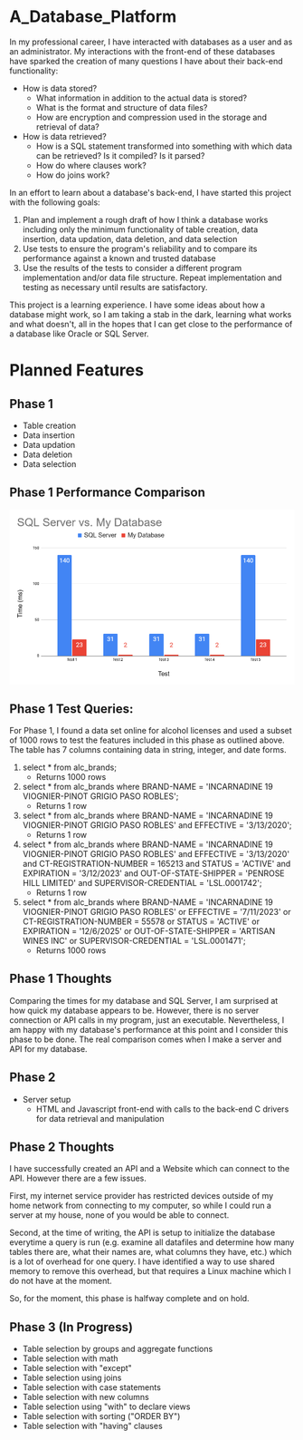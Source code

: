 # A_Database_Platform

In my professional career, I have interacted with databases as a user and as an administrator. My interactions with the front-end of these databases have sparked the creation of many questions I have about their back-end functionality:

- How is data stored?
	- What information in addition to the actual data is stored?
	- What is the format and structure of data files?
	- How are encryption and compression used in the storage and retrieval of data?
- How is data retrieved?
	- How is a SQL statement transformed into something with which data can be retrieved? Is it compiled? Is it parsed?
	- How do where clauses work?
	- How do joins work?

In an effort to learn about a database's back-end, I have started this project with the following goals:

1. Plan and implement a rough draft of how I think a database works including only the minimum functionality of table creation, data insertion, data updation, data deletion, and data selection
2. Use tests to ensure the program's reliability and to compare its performance against a known and trusted database
3. Use the results of the tests to consider a different program implementation and/or data file structure. Repeat implementation and testing as necessary until results are satisfactory.

This project is a learning experience. I have some ideas about how a database might work, so I am taking a stab in the dark, learning what works and what doesn't, all in the hopes that I can get close to the performance of a database like Oracle or SQL Server. 

# Planned Features
## Phase 1
- Table creation
- Data insertion
- Data updation
- Data deletion
- Data selection

## Phase 1 Performance Comparison

<img src="Phase_1_Comparisons.png" style="display: block; margin: auto;" />

##  Phase 1 Test Queries:

For Phase 1, I found a data set online for alcohol licenses and used a subset of 1000 rows to test the features included in this phase as outlined above. The table has 7 columns containing data in string, integer, and date forms.

1. select * from alc_brands;
	- Returns 1000 rows
2. select * from alc_brands where BRAND-NAME = 'INCARNADINE 19 VIOGNIER-PINOT GRIGIO PASO ROBLES';
	- Returns 1 row
3. select * from alc_brands where BRAND-NAME = 'INCARNADINE 19 VIOGNIER-PINOT GRIGIO PASO ROBLES' and EFFECTIVE = '3/13/2020';
	- Returns 1 row
4. select * from alc_brands where BRAND-NAME = 'INCARNADINE 19 VIOGNIER-PINOT GRIGIO PASO ROBLES' and EFFECTIVE = '3/13/2020' and CT-REGISTRATION-NUMBER = 165213 and STATUS = 'ACTIVE' and EXPIRATION = '3/12/2023' and OUT-OF-STATE-SHIPPER = 'PENROSE HILL LIMITED' and SUPERVISOR-CREDENTIAL = 'LSL.0001742';
	- Returns 1 row
5. select * from alc_brands where BRAND-NAME = 'INCARNADINE 19 VIOGNIER-PINOT GRIGIO PASO ROBLES' or EFFECTIVE = '7/11/2023' or CT-REGISTRATION-NUMBER = 55578 or STATUS = 'ACTIVE' or EXPIRATION = '12/6/2025' or OUT-OF-STATE-SHIPPER = 'ARTISAN WINES INC' or SUPERVISOR-CREDENTIAL = 'LSL.0001471';
	- Returns 1000 rows
	
##  Phase 1 Thoughts

Comparing the times for my database and SQL Server, I am surprised at how quick my database appears to be. However, there is no server connection or API calls in my program, just an executable. Nevertheless, I am happy with my database's performance at this point and I consider this phase to be done. The real comparison comes when I make a server and API for my database.

## Phase 2
- Server setup
	- HTML and Javascript front-end with calls to the back-end C drivers for data retrieval and manipulation

##  Phase 2 Thoughts

I have successfully created an API and a Website which can connect to the API. However there are a few issues. 

First, my internet service provider has restricted devices outside of my home network from connecting to my computer, so while I could run a server at my house, none of you would be able to connect. 

Second, at the time of writing, the API is setup to initialize the database everytime a query is run (e.g. examine all datafiles and determine how many tables there are, what their names are, what columns they have, etc.) which is a lot of overhead for one query. I have identified a way to use shared memory to remove this overhead, but that requires a Linux machine which I do not have at the moment. 

So, for the moment, this phase is halfway complete and on hold.

## Phase 3 (In Progress)
- Table selection by groups and aggregate functions
- Table selection with math
- Table selection with "except"
- Table selection using joins
- Table selection with case statements
- Table selection with new columns
- Table selection using "with" to declare views
- Table selection with sorting ("ORDER BY")
- Table selection with "having" clauses